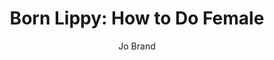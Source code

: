 ---
title: "Born Lippy: How to Do Female"
author: "Jo Brand"
isbn: "1473687721"
isbn13: "9781473687721"
rating: "3"
publisher: "John Murray"
pages: "304"
publishYear: "2018"
read: "2019"
goodreads_id: "42621148"
language: "en"
---
